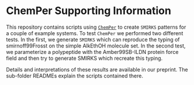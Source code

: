 # ChemPer Supporting Information 

This repository contains scripts using 
[`ChemPer`](https://github.com/MobleyLab/chemper)
to create `SMIRKS` patterns for a couple of example systems.
To test `ChemPer` we performed two different tests.
In the first, we generate `SMIRKS` which can reproduce 
the typing of smirnoff99Frosst on the simple AlkEthOH molecule set.
In the second test, we parameterize a polypeptide with 
the Amber99SB-ILDN protein force field and then try to generate 
SMIRKS which recreate this typing. 

Details and interpretations of these results 
are available in our preprint.
The sub-folder READMEs explain the scripts contained there.

